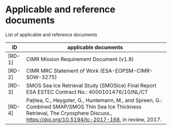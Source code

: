 # Applicable and reference documents

List of applicable and reference documents

 | ID | applicable documents |
 | --- | ---- |
| [RD-1] | CIMR Mission Requirement Document (v1.8) | 
| [RD-2] | CIMR MRC Statement of Work (ESA-EOPSM-CIMR-SOW-3275) |
| [RD-3] | SMOS Sea Ice Retrieval Study (SMOSIce) Final Report ESA ESTEC Contract No.: 4000101476/10/NL/CT |
| [RD-4] | Pațilea, C., Heygster, G., Huntemann, M., and Spreen, G.: Combined SMAP/SMOS Thin Sea Ice Thickness Retrieval, The Cryosphere Discuss., https://doi.org/10.5194/tc-2017-168, in review, 2017. |

